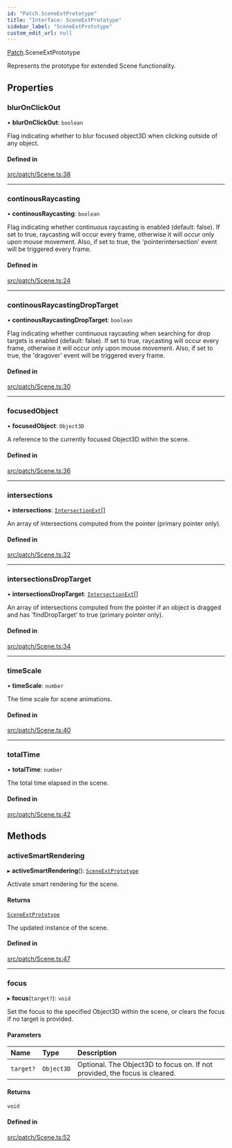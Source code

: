 ```yaml
---
id: "Patch.SceneExtPrototype"
title: "Interface: SceneExtPrototype"
sidebar_label: "SceneExtPrototype"
custom_edit_url: null
---
```


[Patch](../namespaces/Patch.md).SceneExtPrototype

Represents the prototype for extended Scene functionality.

## Properties

### blurOnClickOut

• **blurOnClickOut**: `boolean`

Flag indicating whether to blur focused object3D when clicking outside of any object.

#### Defined in

[src/patch/Scene.ts:38](https://github.com/agargaro/three.ez/blob/ba52259/src/patch/Scene.ts#L38)

___

### continousRaycasting

• **continousRaycasting**: `boolean`

Flag indicating whether continuous raycasting is enabled (default: false).
If set to true, raycasting will occur every frame, otherwise it will occur only upon mouse movement. 
Also, if set to true, the 'pointerintersection' event will be triggered every frame.

#### Defined in

[src/patch/Scene.ts:24](https://github.com/agargaro/three.ez/blob/ba52259/src/patch/Scene.ts#L24)

___

### continousRaycastingDropTarget

• **continousRaycastingDropTarget**: `boolean`

Flag indicating whether continuous raycasting when searching for drop targets is enabled (default: false).
If set to true, raycasting will occur every frame, otherwise it will occur only upon mouse movement. 
Also, if set to true, the 'dragover' event will be triggered every frame.

#### Defined in

[src/patch/Scene.ts:30](https://github.com/agargaro/three.ez/blob/ba52259/src/patch/Scene.ts#L30)

___

### focusedObject

• **focusedObject**: `Object3D`

A reference to the currently focused Object3D within the scene.

#### Defined in

[src/patch/Scene.ts:36](https://github.com/agargaro/three.ez/blob/ba52259/src/patch/Scene.ts#L36)

___

### intersections

• **intersections**: [`IntersectionExt`](Events.IntersectionExt.md)[]

An array of intersections computed from the pointer (primary pointer only).

#### Defined in

[src/patch/Scene.ts:32](https://github.com/agargaro/three.ez/blob/ba52259/src/patch/Scene.ts#L32)

___

### intersectionsDropTarget

• **intersectionsDropTarget**: [`IntersectionExt`](Events.IntersectionExt.md)[]

An array of intersections computed from the pointer if an object is dragged and has 'findDropTarget' to true (primary pointer only).

#### Defined in

[src/patch/Scene.ts:34](https://github.com/agargaro/three.ez/blob/ba52259/src/patch/Scene.ts#L34)

___

### timeScale

• **timeScale**: `number`

The time scale for scene animations.

#### Defined in

[src/patch/Scene.ts:40](https://github.com/agargaro/three.ez/blob/ba52259/src/patch/Scene.ts#L40)

___

### totalTime

• **totalTime**: `number`

The total time elapsed in the scene.

#### Defined in

[src/patch/Scene.ts:42](https://github.com/agargaro/three.ez/blob/ba52259/src/patch/Scene.ts#L42)

## Methods

### activeSmartRendering

▸ **activeSmartRendering**(): [`SceneExtPrototype`](Patch.SceneExtPrototype.md)

Activate smart rendering for the scene.

#### Returns

[`SceneExtPrototype`](Patch.SceneExtPrototype.md)

The updated instance of the scene.

#### Defined in

[src/patch/Scene.ts:47](https://github.com/agargaro/three.ez/blob/ba52259/src/patch/Scene.ts#L47)

___

### focus

▸ **focus**(`target?`): `void`

Set the focus to the specified Object3D within the scene, or clears the focus if no target is provided.

#### Parameters

| Name | Type | Description |
| :------ | :------ | :------ |
| `target?` | `Object3D` | Optional. The Object3D to focus on. If not provided, the focus is cleared. |

#### Returns

`void`

#### Defined in

[src/patch/Scene.ts:52](https://github.com/agargaro/three.ez/blob/ba52259/src/patch/Scene.ts#L52)
